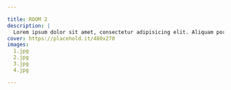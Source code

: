 ```yaml
---

title: ROOM 2
description: |
  Lorem ipsum dolor sit amet, consectetur adipisicing elit. Aliquam porro facilis quia provident fugit id tempora, quasi quae alias! Hic delectus eligendi vero facilis, eos ipsa similique quo rem officia!
cover: https://placehold.it/480x270
images:
  1.jpg
  2.jpg
  3.jpg
  4.jpg

---
```

